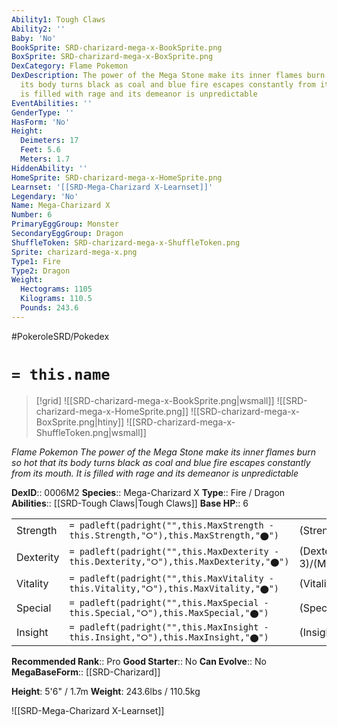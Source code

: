 ```yaml
---
Ability1: Tough Claws
Ability2: ''
Baby: 'No'
BookSprite: SRD-charizard-mega-x-BookSprite.png
BoxSprite: SRD-charizard-mega-x-BoxSprite.png
DexCategory: Flame Pokemon
DexDescription: The power of the Mega Stone make its inner flames burn so hot that
  its body turns black as coal and blue fire escapes constantly from its mouth. It
  is filled with rage and its demeanor is unpredictable
EventAbilities: ''
GenderType: ''
HasForm: 'No'
Height:
  Deimeters: 17
  Feet: 5.6
  Meters: 1.7
HiddenAbility: ''
HomeSprite: SRD-charizard-mega-x-HomeSprite.png
Learnset: '[[SRD-Mega-Charizard X-Learnset]]'
Legendary: 'No'
Name: Mega-Charizard X
Number: 6
PrimaryEggGroup: Monster
SecondaryEggGroup: Dragon
ShuffleToken: SRD-charizard-mega-x-ShuffleToken.png
Sprite: charizard-mega-x.png
Type1: Fire
Type2: Dragon
Weight:
  Hectograms: 1105
  Kilograms: 110.5
  Pounds: 243.6
---
```


#PokeroleSRD/Pokedex

# `= this.name`

> [!grid]
> ![[SRD-charizard-mega-x-BookSprite.png|wsmall]]
> ![[SRD-charizard-mega-x-HomeSprite.png]]
> ![[SRD-charizard-mega-x-BoxSprite.png|htiny]]
> ![[SRD-charizard-mega-x-ShuffleToken.png|wsmall]]


*Flame Pokemon*
*The power of the Mega Stone make its inner flames burn so hot that its body turns black as coal and blue fire escapes constantly from its mouth. It is filled with rage and its demeanor is unpredictable*

**DexID**:: 0006M2
**Species**:: Mega-Charizard X
**Type**:: Fire / Dragon
**Abilities**:: [[SRD-Tough Claws|Tough Claws]]
**Base HP**:: 6

|           |                                                                                        |                                          |
| --------- | -------------------------------------------------------------------------------------- | ---------------------------------------- |
| Strength  | `= padleft(padright("",this.MaxStrength - this.Strength,"⭘"),this.MaxStrength,"⬤")`    | (Strength::3)/(MaxStrength::7)   |
| Dexterity | `= padleft(padright("",this.MaxDexterity - this.Dexterity,"⭘"),this.MaxDexterity,"⬤")` | (Dexterity:: 3)/(MaxDexterity::6) |
| Vitality  | `= padleft(padright("",this.MaxVitality - this.Vitality,"⭘"),this.MaxVitality,"⬤")`    | (Vitality::3)/(MaxVitality::6)   |
| Special   | `= padleft(padright("",this.MaxSpecial - this.Special,"⭘"),this.MaxSpecial,"⬤")`       | (Special::3)/(MaxSpecial::7)     |
| Insight   | `= padleft(padright("",this.MaxInsight - this.Insight,"⭘"),this.MaxInsight,"⬤")`       | (Insight::2)/(MaxInsight::5)     |


**Recommended Rank**:: Pro
**Good Starter**:: No
**Can Evolve**:: No
**MegaBaseForm**:: [[SRD-Charizard]]

**Height**: 5'6" / 1.7m
**Weight**: 243.6lbs / 110.5kg

![[SRD-Mega-Charizard X-Learnset]]